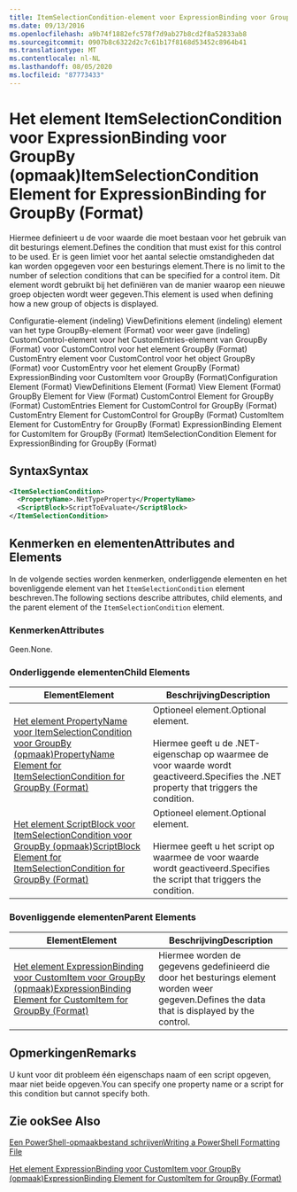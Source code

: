 ```yaml
---
title: ItemSelectionCondition-element voor ExpressionBinding voor GroupBy (indeling) | Microsoft Docs
ms.date: 09/13/2016
ms.openlocfilehash: a9b74f1882efc578f7d9ab27b8cd2f8a52833ab8
ms.sourcegitcommit: 0907b8c6322d2c7c61b17f8168d53452c8964b41
ms.translationtype: MT
ms.contentlocale: nl-NL
ms.lasthandoff: 08/05/2020
ms.locfileid: "87773433"
---
```

# <a name="itemselectioncondition-element-for-expressionbinding-for-groupby-format"></a><span data-ttu-id="83ee7-102">Het element ItemSelectionCondition voor ExpressionBinding voor GroupBy (opmaak)</span><span class="sxs-lookup"><span data-stu-id="83ee7-102">ItemSelectionCondition Element for ExpressionBinding for GroupBy (Format)</span></span>

<span data-ttu-id="83ee7-103">Hiermee definieert u de voor waarde die moet bestaan voor het gebruik van dit besturings element.</span><span class="sxs-lookup"><span data-stu-id="83ee7-103">Defines the condition that must exist for this control to be used.</span></span> <span data-ttu-id="83ee7-104">Er is geen limiet voor het aantal selectie omstandigheden dat kan worden opgegeven voor een besturings element.</span><span class="sxs-lookup"><span data-stu-id="83ee7-104">There is no limit to the number of selection conditions that can be specified for a control item.</span></span> <span data-ttu-id="83ee7-105">Dit element wordt gebruikt bij het definiëren van de manier waarop een nieuwe groep objecten wordt weer gegeven.</span><span class="sxs-lookup"><span data-stu-id="83ee7-105">This element is used when defining how a new group of objects is displayed.</span></span>

<span data-ttu-id="83ee7-106">Configuratie-element (indeling) ViewDefinitions element (indeling) element van het type GroupBy-element (Format) voor weer gave (indeling) CustomControl-element voor het CustomEntries-element van GroupBy (Format) voor CustomControl voor het element GroupBy (Format) CustomEntry element voor CustomControl voor het object GroupBy (Format) voor CustomEntry voor het element GroupBy (Format) ExpressionBinding voor CustomItem voor GroupBy (Format)</span><span class="sxs-lookup"><span data-stu-id="83ee7-106">Configuration Element (Format) ViewDefinitions Element (Format) View Element (Format) GroupBy Element for View (Format) CustomControl Element for GroupBy (Format) CustomEntries Element for CustomControl for GroupBy (Format) CustomEntry Element for CustomControl for GroupBy (Format) CustomItem Element for CustomEntry for GroupBy (Format) ExpressionBinding Element for CustomItem for GroupBy (Format) ItemSelectionCondition Element for ExpressionBinding for GroupBy (Format)</span></span>

## <a name="syntax"></a><span data-ttu-id="83ee7-107">Syntax</span><span class="sxs-lookup"><span data-stu-id="83ee7-107">Syntax</span></span>

```xml
<ItemSelectionCondition>
  <PropertyName>.NetTypeProperty</PropertyName>
  <ScriptBlock>ScriptToEvaluate</ScriptBlock>
</ItemSelectionCondition>
```

## <a name="attributes-and-elements"></a><span data-ttu-id="83ee7-108">Kenmerken en elementen</span><span class="sxs-lookup"><span data-stu-id="83ee7-108">Attributes and Elements</span></span>

<span data-ttu-id="83ee7-109">In de volgende secties worden kenmerken, onderliggende elementen en het bovenliggende element van het `ItemSelectionCondition` element beschreven.</span><span class="sxs-lookup"><span data-stu-id="83ee7-109">The following sections describe attributes, child elements, and the parent element of the `ItemSelectionCondition` element.</span></span>

### <a name="attributes"></a><span data-ttu-id="83ee7-110">Kenmerken</span><span class="sxs-lookup"><span data-stu-id="83ee7-110">Attributes</span></span>

<span data-ttu-id="83ee7-111">Geen.</span><span class="sxs-lookup"><span data-stu-id="83ee7-111">None.</span></span>

### <a name="child-elements"></a><span data-ttu-id="83ee7-112">Onderliggende elementen</span><span class="sxs-lookup"><span data-stu-id="83ee7-112">Child Elements</span></span>

|<span data-ttu-id="83ee7-113">Element</span><span class="sxs-lookup"><span data-stu-id="83ee7-113">Element</span></span>|<span data-ttu-id="83ee7-114">Beschrijving</span><span class="sxs-lookup"><span data-stu-id="83ee7-114">Description</span></span>|
|-------------|-----------------|
|[<span data-ttu-id="83ee7-115">Het element PropertyName voor ItemSelectionCondition voor GroupBy (opmaak)</span><span class="sxs-lookup"><span data-stu-id="83ee7-115">PropertyName Element for ItemSelectionCondition for GroupBy (Format)</span></span>](./propertyname-element-for-itemselectioncondition-for-groupby-format.md)|<span data-ttu-id="83ee7-116">Optioneel element.</span><span class="sxs-lookup"><span data-stu-id="83ee7-116">Optional element.</span></span><br /><br /> <span data-ttu-id="83ee7-117">Hiermee geeft u de .NET-eigenschap op waarmee de voor waarde wordt geactiveerd.</span><span class="sxs-lookup"><span data-stu-id="83ee7-117">Specifies the .NET property that triggers the condition.</span></span>|
|[<span data-ttu-id="83ee7-118">Het element ScriptBlock voor ItemSelectionCondition voor GroupBy (opmaak)</span><span class="sxs-lookup"><span data-stu-id="83ee7-118">ScriptBlock Element for ItemSelectionCondition for GroupBy (Format)</span></span>](./scriptblock-element-for-itemselectioncondition-for-groupby-format.md)|<span data-ttu-id="83ee7-119">Optioneel element.</span><span class="sxs-lookup"><span data-stu-id="83ee7-119">Optional element.</span></span><br /><br /> <span data-ttu-id="83ee7-120">Hiermee geeft u het script op waarmee de voor waarde wordt geactiveerd.</span><span class="sxs-lookup"><span data-stu-id="83ee7-120">Specifies the script that triggers the condition.</span></span>|

### <a name="parent-elements"></a><span data-ttu-id="83ee7-121">Bovenliggende elementen</span><span class="sxs-lookup"><span data-stu-id="83ee7-121">Parent Elements</span></span>

|<span data-ttu-id="83ee7-122">Element</span><span class="sxs-lookup"><span data-stu-id="83ee7-122">Element</span></span>|<span data-ttu-id="83ee7-123">Beschrijving</span><span class="sxs-lookup"><span data-stu-id="83ee7-123">Description</span></span>|
|-------------|-----------------|
|[<span data-ttu-id="83ee7-124">Het element ExpressionBinding voor CustomItem voor GroupBy (opmaak)</span><span class="sxs-lookup"><span data-stu-id="83ee7-124">ExpressionBinding Element for CustomItem for GroupBy (Format)</span></span>](./expressionbinding-element-for-customitem-for-groupby-format.md)|<span data-ttu-id="83ee7-125">Hiermee worden de gegevens gedefinieerd die door het besturings element worden weer gegeven.</span><span class="sxs-lookup"><span data-stu-id="83ee7-125">Defines the data that is displayed by the control.</span></span>|

## <a name="remarks"></a><span data-ttu-id="83ee7-126">Opmerkingen</span><span class="sxs-lookup"><span data-stu-id="83ee7-126">Remarks</span></span>

<span data-ttu-id="83ee7-127">U kunt voor dit probleem één eigenschaps naam of een script opgeven, maar niet beide opgeven.</span><span class="sxs-lookup"><span data-stu-id="83ee7-127">You can specify one property name or a script for this condition but cannot specify both.</span></span>

## <a name="see-also"></a><span data-ttu-id="83ee7-128">Zie ook</span><span class="sxs-lookup"><span data-stu-id="83ee7-128">See Also</span></span>

[<span data-ttu-id="83ee7-129">Een PowerShell-opmaakbestand schrijven</span><span class="sxs-lookup"><span data-stu-id="83ee7-129">Writing a PowerShell Formatting File</span></span>](./writing-a-powershell-formatting-file.md)

[<span data-ttu-id="83ee7-130">Het element ExpressionBinding voor CustomItem voor GroupBy (opmaak)</span><span class="sxs-lookup"><span data-stu-id="83ee7-130">ExpressionBinding Element for CustomItem for GroupBy (Format)</span></span>](./expressionbinding-element-for-customitem-for-groupby-format.md)
